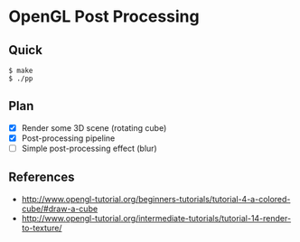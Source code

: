 # OpenGL Post Processing

## Quick

```console
$ make
$ ./pp
```

## Plan

- [x] Render some 3D scene (rotating cube)
- [x] Post-processing pipeline
- [ ] Simple post-processing effect (blur)

## References

- http://www.opengl-tutorial.org/beginners-tutorials/tutorial-4-a-colored-cube/#draw-a-cube
- http://www.opengl-tutorial.org/intermediate-tutorials/tutorial-14-render-to-texture/
